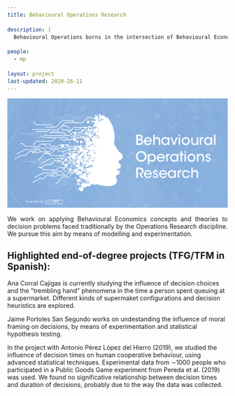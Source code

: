 ```yaml
---
title: Behavioural Operations Research

description: |
  Behavioural Operations borns in the intersection of Behavioural Economics with Operations Research (also known as Operations Management). 
  
people:
  - mp
  
layout: project
last-updated: 2020-26-11
---
```

<p align="justify">
<center> <img src="/img/projects_imgs/bannerBOR.png"/> </center>

<p align="justify">
  We work on applying Behavioural Economics concepts and theories to decision problems faced traditionally by the Operations Research discipline.  We pursue this aim by means of modelling and experimentation.


  <h2> Highlighted end-of-degree projects (TFG/TFM in Spanish): </h2>

  Ana Corral Cajigas is currently studying the influence of decision choices and the "trembling hand" phenomena in the time a person spent queuing at a supermarket. Different kinds of supermaket configurations and decision heuristics are explored.

  Jaime Portoles San Segundo works on undestanding the influence of moral framing on decisions, by means of experimentation and statistical hypothesis testing. 

  In the project with Antonio Pérez López del Hierro (2019), we studied the influence of decision times on human cooperative behaviour, using advanced statistical techniques. Experimental data from ∼1000 people who participated in a Public Goods Game experiment from Pereda et al. (2019) was used. We found no significative relationship between decision times and duration of decisions, probably due to the way the data was collected.
  
</p>
